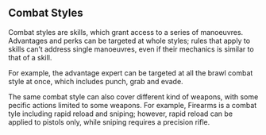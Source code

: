 ## Combat Styles

Combat styles are skills, which grant access to a series of manoeuvres.
Advantages and perks can be targeted at whole styles; rules that apply to skills
can’t address single manoeuvres, even if their mechanics is similar to that of a
skill.

For example, the advantage expert can be targeted at all the brawl combat style
at once, which includes punch, grab and evade.

The same combat style can also cover different kind of weapons, with some
pecific actions limited to some weapons. For example, Firearms is a combat
tyle including rapid reload and sniping; however, rapid reload can be applied
to pistols only, while sniping requires a precision rifle.
